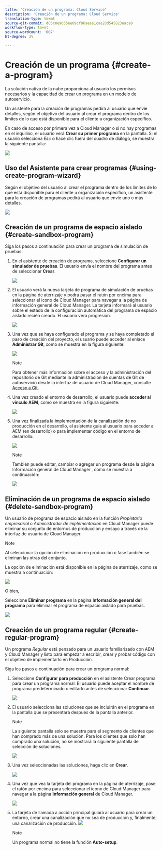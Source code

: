 ```yaml
---
title: 'Creación de un programa: Cloud Service'
description: 'Creación de un programa: Cloud Service'
translation-type: tm+mt
source-git-commit: d85c0e9035ee09cf86aeea1cae20d545823eaca0
workflow-type: tm+mt
source-wordcount: '607'
ht-degree: 3%

---
```



# Creación de un programa {#create-a-program}

La solución nativa de la nube proporciona al usuario los permisos necesarios y la capacidad de crear un programa en un modelo de autoservicio.

Un asistente para la creación de programas pedirá al usuario que envíe detalles, según el objetivo del usuario al crear el programa dentro de los límites de lo que está disponible para el cliente u organización específico.

En caso de acceso por primera vez a Cloud Manager o si no hay programas en el inquilino, el usuario verá **Crear su primer programa** en la pantalla. Si el usuario selecciona *Esc* o hace clic fuera del cuadro de diálogo, se muestra la siguiente pantalla:

![](assets/create-program1.png)


## Uso del Asistente para crear programas {#using-create-program-wizard}

Según el objetivo del usuario al crear el programa dentro de los límites de lo que está disponible para el cliente u organización específico, un asistente para la creación de programas pedirá al usuario que envíe uno o más detalles.

![](assets/create-sandbox.png)


## Creación de un programa de espacio aislado {#create-sandbox-program}

Siga los pasos a continuación para crear un programa de simulación de pruebas:

1. En el asistente de creación de programa, seleccione **Configurar un simulador de pruebas**. El usuario envía el nombre del programa antes de seleccionar **Crear**.

   ![](assets/create-sandbox.png)

1. El usuario verá la nueva tarjeta de programa de simulación de pruebas en la página de aterrizaje y podrá pasar el ratón por encima para seleccionar el icono de Cloud Manager para navegar a la página de información general de Cloud Manager. La tarjeta informará al usuario sobre el estado de la configuración automática del programa de espacio aislado recién creado. El usuario verá progresión.

   ![](assets/program-create-setupdemo2.png)

1. Una vez que se haya configurado el programa y se haya completado el paso de creación del proyecto, el usuario puede acceder al enlace **Administrar Git**, como se muestra en la figura siguiente:

   ![](assets/create-program4.png)

   >[!NOTE]
   >
   >Para obtener más información sobre el acceso y la administración del repositorio de Git mediante la administración de cuentas de Git de autoservicio desde la interfaz de usuario de Cloud Manager, consulte [Acceso a Git](/help/implementing/cloud-manager/accessing-git.md).


1. Una vez creado el entorno de desarrollo, el usuario puede **acceder al vínculo AEM**, como se muestra en la figura siguiente:

   ![](assets/create-program-5.png)

1. Una vez finalizada la implementación de la canalización de no producción en el desarrollo, el asistente guía al usuario para acceder a AEM (en desarrollo) o para implementar código en el entorno de desarrollo:

   ![](assets/create-program-setup-deploy.png)

   >[!NOTE]
   >También puede editar, cambiar o agregar un programa desde la página Información general de Cloud Manager , como se muestra a continuación:

   ![](assets/create-program-a1.png)

## Eliminación de un programa de espacio aislado {#delete-sandbox-program}

Un usuario de programa de espacio aislado en la función *Propietario empresarial* o *Administrador de implementación* en Cloud Manager puede eliminar su conjunto de entornos de producción y ensayo a través de la interfaz de usuario de Cloud Manager.

>[!NOTE]
>Al seleccionar la opción de eliminación en producción o fase también se eliminan las otras del conjunto.

La opción de eliminación está disponible en la página de aterrizaje, como se muestra a continuación:

![](assets/delete-sandbox1.png)

O bien,

Seleccione **Eliminar programa** en la página **Información general del programa** para eliminar el programa de espacio aislado para pruebas.

![](assets/delete-sandbox2.png)


## Creación de un programa regular {#create-regular-program}

Un programa *Regular* está pensado para un usuario familiarizado con AEM y Cloud Manager y listo para empezar a escribir, crear y probar código con el objetivo de implementarlo en Producción.

Siga los pasos a continuación para crear un programa normal:

1. Seleccione **Configurar para producción** en el asistente Crear programa para crear un programa normal. El usuario puede aceptar el nombre de programa predeterminado o editarlo antes de seleccionar **Continuar**.

   ![](assets/create-prod1.png)

1. El usuario selecciona las soluciones que se incluirán en el programa en la pantalla que se presentará después de la pantalla anterior.



   >[!NOTE]
   >
   >La siguiente pantalla solo se muestra para el segmento de clientes que han comprado más de una solución. Para los clientes que solo han comprado una solución, no se mostrará la siguiente pantalla de selección de soluciones.

   ![](assets/set-up-prod2.png)

1. Una vez seleccionadas las soluciones, haga clic en **Crear**.

   ![](assets/set-up-prod3.png)

1. Una vez que vea la tarjeta del programa en la página de aterrizaje, pase el ratón por encima para seleccionar el icono de Cloud Manager para navegar a la página **Información general** de Cloud Manager.

   ![](assets/set-up-prod4.png)

1. La tarjeta de llamada a acción principal guiará al usuario para crear un entorno, crear una canalización que no sea de producción y, finalmente, una canalización de producción.
   ![](assets/set-up-prod5.png)


   >[!NOTE]
   >
   >Un programa normal no tiene la función **Auto-setup**.





